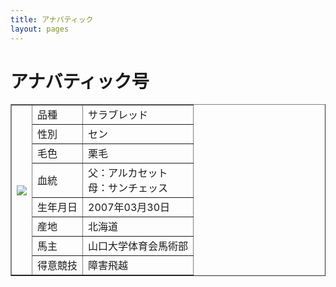 ```yaml
---
title: アナバティック
layout: pages
---
```


# アナバティック号

<table border="1">
    <tr>
        <th rowspan="8"><img src="IMG_8250.JPG"></th>
        <td>品種</td>
        <td>サラブレッド</td>
    </tr>
    <tr>
        <td>性別</td>
        <td>セン</td>
    </tr>
    <tr>
        <td>毛色</td>
        <td>栗毛</td>
    </tr>
    <tr>
        <td>血統</td>
        <td>父：アルカセット<br>母：サンチェッス</td>
    </tr>
    <tr>
        <td>生年月日</td>
        <td>2007年03月30日</td>
    </tr>
    <tr>
        <td>産地</td>
        <td>北海道</td>
    </tr>
    <tr>
        <td>馬主</td>
        <td>山口大学体育会馬術部</td>
    <tr>
        <td>得意競技</td>
        <td>障害飛越</td>
    </tr>
    </tr>
</table>

<br>